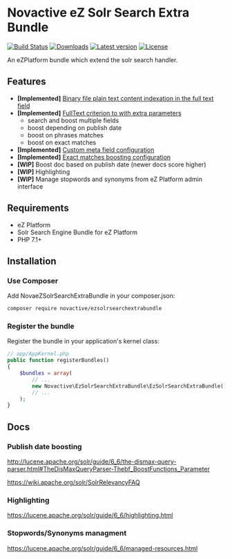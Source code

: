 # Novactive eZ Solr Search Extra Bundle

[![Build Status](https://img.shields.io/travis/Novactive/NovaeZSolrSearchExtraBundle.svg?style=flat-square&branch=develop-ezplatform)](https://travis-ci.org/Novactive/NovaeZSolrSearchExtraBundle)
[![Downloads](https://img.shields.io/packagist/dt/novactive/ezsolrsearchextrabundle.svg?style=flat-square)](https://packagist.org/packages/novactive/ezsolrsearchextrabundle)
[![Latest version](https://img.shields.io/github/release/Novactive/NovaeZSolrSearchExtraBundle.svg?style=flat-square)](https://github.com/Novactive/NovaeZSolrSearchExtraBundle/releases)
[![License](https://img.shields.io/packagist/l/novactive/ezsolrsearchextrabundle.svg?style=flat-square)](LICENSE)

An eZPlatform bundle which extend the solr search handler.
 
## Features

- **[Implemented]** [Binary file plain text content indexation in the full text field](./doc/file_indexation.md)
- **[Implemented]** [FullText criterion to with extra parameters](./doc/fulltext_criterion.md)
    - search and boost multiple fields
    - boost depending on publish date
    - boost on phrases matches
    - boost on exact matches
- **[Implemented]** [Custom meta field configuration](./doc/custom_meta_fields.md)
- **[Implemented]** [Exact matches boosting configuration](./doc/custom_meta_fields.md)
- **[WIP]** Boost doc based on publish date (newer docs score higher)
- **[WIP]** Highlighting 
- **[WIP]** Manage stopwords and synonyms from eZ Platform admin interface

## Requirements

- eZ Platform
- Solr Search Engine Bundle for eZ Platform
- PHP 7.1+

## Installation

### Use Composer

Add NovaeZSolrSearchExtraBundle in your composer.json:

```bash
composer require novactive/ezsolrsearchextrabundle
```

### Register the bundle

Register the bundle in your application's kernel class:

```php
// app/AppKernel.php
public function registerBundles()
{
    $bundles = array(
        // ...
        new Novactive\EzSolrSearchExtraBundle\EzSolrSearchExtraBundle(),
        // ...
    );
}
```

## Docs
### Publish date boosting
http://lucene.apache.org/solr/guide/6_6/the-dismax-query-parser.html#TheDisMaxQueryParser-Thebf_BoostFunctions_Parameter

https://wiki.apache.org/solr/SolrRelevancyFAQ

### Highlighting
https://lucene.apache.org/solr/guide/6_6/highlighting.html

### Stopwords/Synonyms managment
https://lucene.apache.org/solr/guide/6_6/managed-resources.html
